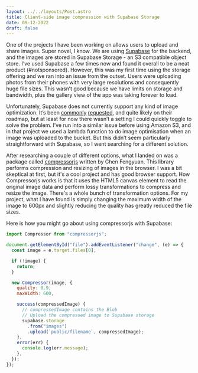 ```yaml
---
layout: ../../layouts/Post.astro
title: Client-side image compression with Supabase Storage
date: 09-12-2022
draft: false
---
```


One of the projects I have been working on allows users to upload and share images. Super novel, I know. We are using [Supabase](https://supabase.com/) for the backend, and the images are stored in Supabase Storage - an S3 compatible object store. I’ve used Supabase a few times now and found it overall to be a neat product (#notsponsored). However, this was my first time using the storage offering and we ran into an issue from the outset. Users were uploading photos from their phones with very large resolutions and consequently huge file sizes. This wasn’t good because we have limits on storage and bandwidth, plus the gallery view of the app was taking forever to load.

Unfortunately, Supabase does not currently support any kind of image optimization. It’s been [commonly](https://github.com/supabase/supabase/discussions/1407) [requested](https://github.com/supabase/storage-api/issues/47), and quite likely on their roadmap, but at least for now there wasn’t a setting I could quickly toggle to solve the problem. I’ve run into a similar issue before using Amazon S3, and in that project we used a lambda function to do image optimisation when an image was uploaded to the bucket. But this didn’t seem particularly straightforward with Supabase, so I went searching for a different solution.

After researching a couple of different options, what I landed on was a package called [compressorjs](https://github.com/fengyuanchen/compressorjs) written by Chen Fengyuan. This library performs compression and resizing of images in the browser. I was a bit skeptical at first, but it's a cool project and has good browser support. How Compressorjs works is that it uses the HTML5 canvas element to read the original image data and perform lossy transformations to compress and resize the image. There's a whole bunch of transformation options. For my project, what I have found is simply changing the maximum width of the image to 600px and slightly reducing the quality has greatly reduced the file sizes.

Here is how you might go about using compressorjs with Supabase:

```js
import Compressor from "compressorjs";

document.getElementById("file").addEventListener("change", (e) => {
  const image = e.target.files[0];

  if (!image) {
    return;
  }

  new Compressor(image, {
    quality: 0.9,
    maxWidth: 600,

    success(compressedImage) {
      // compressedImage contains the Blob
      // Upload the compressed image to Supabase storage
      supabase.storage
        .from("images")
        .upload(`public/filename`, compressedImage);
    },
    error(err) {
      console.log(err.message);
    },
  });
});
```
